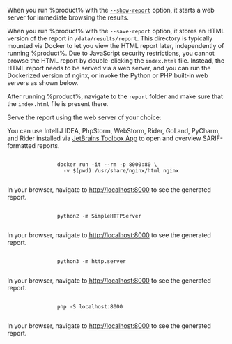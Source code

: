 [//]: # (title: Open an HTML report)

When you run %product% with the [`--show-report`](docker-image-configuration.xml#docker-config-reference-report-show-report) option, it starts a web server for immediate browsing the results.

When you run %product% with the `--save-report` option, it stores an HTML version of the report in `/data/results/report`.
This directory is typically mounted via Docker to let you view the HTML report later, independently of running %product%.
Due to JavaScript security restrictions, you cannot browse the HTML report by double-clicking the `index.html` file.
Instead, the HTML report needs to be served via a web server, and you can run the Dockerized version of nginx, or 
invoke the Python or PHP built-in web servers as shown below.

<procedure>
<step>After running %product%, navigate to the <code>report</code> folder and make sure that the 
<code>index.html</code> file is present there.</step>
<step>
    <p>Serve the report using the web server of your choice:</p>
    <tabs>
        <tab title="JetBrains IDEs">
            <p>You can use IntelliJ IDEA, PhpStorm, WebStorm, Rider, GoLand, PyCharm, and Rider installed via 
            <a href="https://www.jetbrains.com/toolbox-app/">JetBrains Toolbox App</a> to open and overview SARIF-formatted reports.</p>
            <include src="qodana-ide-plugin.md" include-id="ide-open-local-report"/>
        </tab>
        <tab title="Dockerized version of nginx">
            <code style="block" prompt="$">
                docker run -it --rm -p 8000:80 \
                  -v $(pwd):/usr/share/nginx/html nginx
            </code>
            <p>In your browser, navigate to <a href="http://localhost:8000">http://localhost:8000</a> to see the generated report.</p>
        </tab>
        <tab title="Python 2">
            <code style="block" prompt="$">
                python2 -m SimpleHTTPServer
            </code>
            <p>In your browser, navigate to <a href="http://localhost:8000">http://localhost:8000</a> to see the generated report.</p>
        </tab>
        <tab title="Python 3">
            <code style="block" prompt="$">
                python3 -m http.server
            </code>
            <p>In your browser, navigate to <a href="http://localhost:8000">http://localhost:8000</a> to see the generated report.</p>
        </tab>
        <tab title="PHP">
            <code style="block" prompt="$">
                php -S localhost:8000
            </code> 
            <p>In your browser, navigate to <a href="http://localhost:8000">http://localhost:8000</a> to see the generated report.</p>
        </tab>
    </tabs>    
</step>
</procedure>